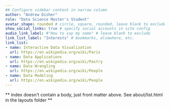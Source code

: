 ```yaml
---
## Configure sidebar content in narrow column
author: "Andrew Disher"
role: "Data Science Master's Student"
avatar_shape: rounded # circle, square, rounded, leave blank to exclude
show_social_links: true # specify social accounts in site config
audio_link_label: #"How to say my name" # leave blank to exclude
link_list_label: "Interests" # bookmarks, elsewhere, etc.
link_list:
- name: Interactive Data Visualization
  url: https://en.wikipedia.org/wiki/Paris
- name: Data Applications
  url: https://en.wikipedia.org/wiki/Pastry
- name: Data Wrangling
  url: https://en.wikipedia.org/wiki/People
- name: Data Modeling
  url: https://en.wikipedia.org/wiki/People
---
```


** index doesn't contain a body, just front matter above.
See about/list.html in the layouts folder **